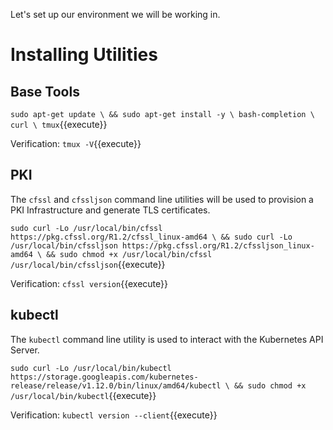 Let's set up our environment we will be working in.

# Installing Utilities

## Base Tools

`sudo apt-get update \
	&& sudo apt-get install -y \
		bash-completion \
		curl \
		tmux`{{execute}}

Verification: `tmux -V`{{execute}}

## PKI

The `cfssl` and `cfssljson` command line utilities will be used to provision a PKI Infrastructure and generate TLS certificates.

`sudo curl -Lo /usr/local/bin/cfssl https://pkg.cfssl.org/R1.2/cfssl_linux-amd64 \
	&& sudo curl -Lo /usr/local/bin/cfssljson https://pkg.cfssl.org/R1.2/cfssljson_linux-amd64 \
	&& sudo chmod +x /usr/local/bin/cfssl /usr/local/bin/cfssljson`{{execute}}

Verification: `cfssl version`{{execute}}

## kubectl

The `kubectl` command line utility is used to interact with the Kubernetes API Server.

`sudo curl -Lo /usr/local/bin/kubectl https://storage.googleapis.com/kubernetes-release/release/v1.12.0/bin/linux/amd64/kubectl \
	&& sudo chmod +x /usr/local/bin/kubectl`{{execute}}

Verification: `kubectl version --client`{{execute}}
